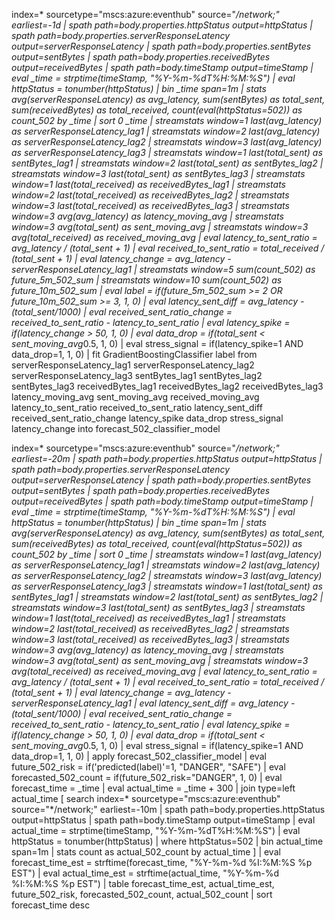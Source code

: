 index=* sourcetype="mscs:azure:eventhub" source="*/network;" earliest=-1d
| spath path=body.properties.httpStatus output=httpStatus
| spath path=body.properties.serverResponseLatency output=serverResponseLatency
| spath path=body.properties.sentBytes output=sentBytes
| spath path=body.properties.receivedBytes output=receivedBytes
| spath path=body.timeStamp output=timeStamp
| eval _time = strptime(timeStamp, "%Y-%m-%dT%H:%M:%S")
| eval httpStatus = tonumber(httpStatus)
| bin _time span=1m
| stats avg(serverResponseLatency) as avg_latency, sum(sentBytes) as total_sent, sum(receivedBytes) as total_received, count(eval(httpStatus=502)) as count_502 by _time
| sort 0 _time
| streamstats window=1 last(avg_latency) as serverResponseLatency_lag1
| streamstats window=2 last(avg_latency) as serverResponseLatency_lag2
| streamstats window=3 last(avg_latency) as serverResponseLatency_lag3
| streamstats window=1 last(total_sent) as sentBytes_lag1
| streamstats window=2 last(total_sent) as sentBytes_lag2
| streamstats window=3 last(total_sent) as sentBytes_lag3
| streamstats window=1 last(total_received) as receivedBytes_lag1
| streamstats window=2 last(total_received) as receivedBytes_lag2
| streamstats window=3 last(total_received) as receivedBytes_lag3
| streamstats window=3 avg(avg_latency) as latency_moving_avg
| streamstats window=3 avg(total_sent) as sent_moving_avg
| streamstats window=3 avg(total_received) as received_moving_avg
| eval latency_to_sent_ratio = avg_latency / (total_sent + 1)
| eval received_to_sent_ratio = total_received / (total_sent + 1)
| eval latency_change = avg_latency - serverResponseLatency_lag1
| streamstats window=5 sum(count_502) as future_5m_502_sum
| streamstats window=10 sum(count_502) as future_10m_502_sum
| eval label = if(future_5m_502_sum >= 2 OR future_10m_502_sum >= 3, 1, 0)
| eval latency_sent_diff = avg_latency - (total_sent/1000)
| eval received_sent_ratio_change = received_to_sent_ratio - latency_to_sent_ratio
| eval latency_spike = if(latency_change > 50, 1, 0)
| eval data_drop = if(total_sent < sent_moving_avg*0.5, 1, 0)
| eval stress_signal = if(latency_spike=1 AND data_drop=1, 1, 0)
| fit GradientBoostingClassifier label from serverResponseLatency_lag1 serverResponseLatency_lag2 serverResponseLatency_lag3 sentBytes_lag1 sentBytes_lag2 sentBytes_lag3 receivedBytes_lag1 receivedBytes_lag2 receivedBytes_lag3 latency_moving_avg sent_moving_avg received_moving_avg latency_to_sent_ratio received_to_sent_ratio latency_sent_diff received_sent_ratio_change latency_spike data_drop stress_signal latency_change into forecast_502_classifier_model





index=* sourcetype="mscs:azure:eventhub" source="*/network;" earliest=-20m
| spath path=body.properties.httpStatus output=httpStatus
| spath path=body.properties.serverResponseLatency output=serverResponseLatency
| spath path=body.properties.sentBytes output=sentBytes
| spath path=body.properties.receivedBytes output=receivedBytes
| spath path=body.timeStamp output=timeStamp
| eval _time = strptime(timeStamp, "%Y-%m-%dT%H:%M:%S")
| eval httpStatus = tonumber(httpStatus)
| bin _time span=1m
| stats avg(serverResponseLatency) as avg_latency, sum(sentBytes) as total_sent, sum(receivedBytes) as total_received, count(eval(httpStatus=502)) as count_502 by _time
| sort 0 _time
| streamstats window=1 last(avg_latency) as serverResponseLatency_lag1
| streamstats window=2 last(avg_latency) as serverResponseLatency_lag2
| streamstats window=3 last(avg_latency) as serverResponseLatency_lag3
| streamstats window=1 last(total_sent) as sentBytes_lag1
| streamstats window=2 last(total_sent) as sentBytes_lag2
| streamstats window=3 last(total_sent) as sentBytes_lag3
| streamstats window=1 last(total_received) as receivedBytes_lag1
| streamstats window=2 last(total_received) as receivedBytes_lag2
| streamstats window=3 last(total_received) as receivedBytes_lag3
| streamstats window=3 avg(avg_latency) as latency_moving_avg
| streamstats window=3 avg(total_sent) as sent_moving_avg
| streamstats window=3 avg(total_received) as received_moving_avg
| eval latency_to_sent_ratio = avg_latency / (total_sent + 1)
| eval received_to_sent_ratio = total_received / (total_sent + 1)
| eval latency_change = avg_latency - serverResponseLatency_lag1
| eval latency_sent_diff = avg_latency - (total_sent/1000)
| eval received_sent_ratio_change = received_to_sent_ratio - latency_to_sent_ratio
| eval latency_spike = if(latency_change > 50, 1, 0)
| eval data_drop = if(total_sent < sent_moving_avg*0.5, 1, 0)
| eval stress_signal = if(latency_spike=1 AND data_drop=1, 1, 0)
| apply forecast_502_classifier_model
| eval future_502_risk = if('predicted(label)'=1, "DANGER", "SAFE")
| eval forecasted_502_count = if(future_502_risk="DANGER", 1, 0)
| eval forecast_time = _time
| eval actual_time = _time + 300
| join type=left actual_time
    [ search index=* sourcetype="mscs:azure:eventhub" source="*/network;" earliest=-10m
      | spath path=body.properties.httpStatus output=httpStatus
      | spath path=body.timeStamp output=timeStamp
      | eval actual_time = strptime(timeStamp, "%Y-%m-%dT%H:%M:%S")
      | eval httpStatus = tonumber(httpStatus)
      | where httpStatus=502
      | bin actual_time span=1m
      | stats count as actual_502_count by actual_time
    ]
| eval forecast_time_est = strftime(forecast_time, "%Y-%m-%d %I:%M:%S %p EST")
| eval actual_time_est = strftime(actual_time, "%Y-%m-%d %I:%M:%S %p EST")
| table forecast_time_est, actual_time_est, future_502_risk, forecasted_502_count, actual_502_count
| sort forecast_time desc
